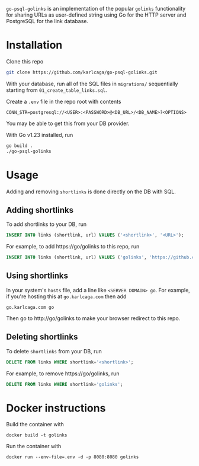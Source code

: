 `go-psql-golinks` is an implementation of the popular `golinks` functionality for sharing URLs as user-defined string using Go for the HTTP server and PostgreSQL for the link database.

# Installation
Clone this repo
```sh
git clone https://github.com/karlcaga/go-psql-golinks.git
```

With your database, run all of the SQL files in `migrations/` sequentially starting from `01_create_table_links.sql`.

Create a `.env` file in the repo root with contents
```
CONN_STR=postgresql://<USER>:<PASSWORD>@<DB_URL>/<DB_NAME>?<OPTIONS>
```
You may be able to get this from your DB provider.

With Go v1.23 installed, run
```bash
go build .
./go-psql-golinks
```

# Usage

Adding and removing `shortlinks` is done directly on the DB with SQL.

## Adding shortlinks

To add shortlinks to your DB, run
```sql
INSERT INTO links (shortlink, url) VALUES ('<shortlink>', '<URL>');
```

For example, to add https://go/golinks to this repo, run
```sql
INSERT INTO links (shortlink, url) VALUES ('golinks', 'https://github.com/karlcaga/go-psql-golinks');
``` 

## Using shortlinks

In your system's `hosts` file, add a line like `<SERVER DOMAIN> go`.
For example, if you're hosting this at `go.karlcaga.com` then add
```
go.karlcaga.com go
```

Then go to http://go/golinks to make your browser redirect to this repo.

## Deleting shortlinks

To delete `shortlinks` from your DB, run
```sql
DELETE FROM links WHERE shortlink='<shortlink>';
```

For example, to remove https://go/golinks, run
```sql
DELETE FROM links WHERE shortlink='golinks';
```

# Docker instructions

Build the container with 
```
docker build -t golinks
```

Run the container with
``` 
docker run --env-file=.env -d -p 8080:8080 golinks
```